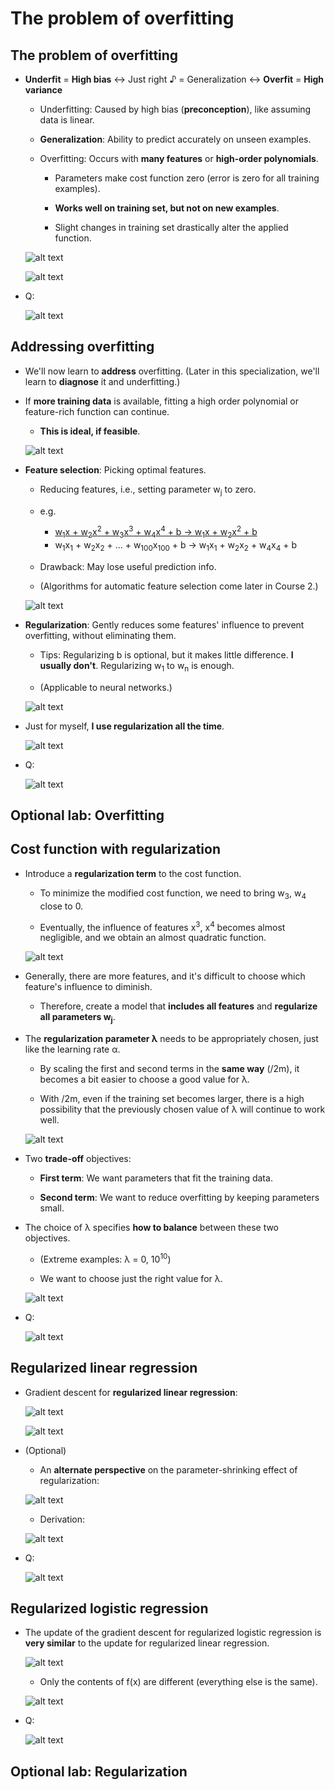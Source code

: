 # The problem of overfitting

## The problem of overfitting

- **Underfit** = **High bias** ↔ Just right &#9834; = Generalization ↔ **Overfit** = **High variance**

  - Underfitting: Caused by high bias (**preconception**), like assuming data is linear.

  - **Generalization**: Ability to predict accurately on unseen examples.

  - Overfitting: Occurs with **many features** or **high-order polynomials**.

    - Parameters make cost function zero (error is zero for all training examples).

    - **Works well on training set, but not on new examples**.

    - Slight changes in training set drastically alter the applied function.

  ![alt text](resources/notes/01.png)

  ![alt text](resources/notes/02.png)

- Q:

  ![alt text](resources/questions/01.png)

## Addressing overfitting

- We'll now learn to **address** overfitting. (Later in this specialization, we'll learn to **diagnose** it and underfitting.)

- If **more training data** is available, fitting a high order polynomial or feature-rich function can continue.

  - **This is ideal, if feasible**.

  ![alt text](resources/notes/03.png)

- **Feature selection**: Picking optimal features.

  - Reducing features, i.e., setting parameter w<sub>j</sub> to zero.

  - e.g.

    - [w<sub>1</sub>x + w<sub>2</sub>x<sup>2</sup> + w<sub>3</sub>x<sup>3</sup> + w<sub>4</sub>x<sup>4</sup> + b &rarr; w<sub>1</sub>x + w<sub>2</sub>x<sup>2</sup> + b](https://github.com/shisotem/stanford-andrew-ng-ml-dl/blob/main/s1_machine_learning_specialization/c1_supervised_machine_learning_regression_and_classification/w3_classification/07_the_problem_of_overfitting/resources/notes/01.png)
    - w<sub>1</sub>x<sub>1</sub> + w<sub>2</sub>x<sub>2</sub> + ... + w<sub>100</sub>x<sub>100</sub> + b &rarr; w<sub>1</sub>x<sub>1</sub> + w<sub>2</sub>x<sub>2</sub> + w<sub>4</sub>x<sub>4</sub> + b

  - Drawback: May lose useful prediction info.

  - (Algorithms for automatic feature selection come later in Course 2.)

  ![alt text](resources/notes/04.png)

- **Regularization**: Gently reduces some features' influence to prevent overfitting, without eliminating them.

  - Tips: Regularizing b is optional, but it makes little difference. **I usually don't**. Regularizing w<sub>1</sub> to w<sub>n</sub> is enough.

  - (Applicable to neural networks.)

  ![alt text](resources/notes/05.png)

- Just for myself, **I use regularization all the time**.

  ![alt text](resources/notes/06.png)

- Q:

  ![alt text](resources/questions/02.png)

## Optional lab: Overfitting

## Cost function with regularization

- Introduce a **regularization term** to the cost function.

  - To minimize the modified cost function, we need to bring w<sub>3</sub>, w<sub>4</sub> close to 0.

  - Eventually, the influence of features x<sup>3</sup>, x<sup>4</sup> becomes almost negligible, and we obtain an almost quadratic function.

  ![alt text](resources/notes/07.png)

- Generally, there are more features, and it's difficult to choose which feature's influence to diminish.

  - Therefore, create a model that **includes all features** and **regularize all parameters w<sub>j</sub>**.

- The **regularization parameter &lambda;** needs to be appropriately chosen, just like the learning rate &alpha;.

  - By scaling the first and second terms in the **same way** (/2m), it becomes a bit easier to choose a good value for λ.

  - With /2m, even if the training set becomes larger, there is a high possibility that the previously chosen value of λ will continue to work well.

  ![alt text](resources/notes/08.png)

- Two **trade-off** objectives:

  - **First term**: We want parameters that fit the training data.

  - **Second term**: We want to reduce overfitting by keeping parameters small.

- The choice of &lambda; specifies **how to balance** between these two objectives.

  - (Extreme examples: &lambda; = 0, 10<sup>10</sup>)

  - We want to choose just the right value for &lambda;.

  ![alt text](resources/notes/09.png)

- Q:

  ![alt text](resources/questions/03.png)

## Regularized linear regression

- Gradient descent for **regularized linear regression**:

  ![alt text](resources/notes/10.png)

  ![alt text](resources/notes/11.png)

- (Optional)

  - An **alternate perspective** on the parameter-shrinking effect of regularization:

  ![alt text](resources/notes/12.png)

  - Derivation:

  ![alt text](resources/notes/13.png)

- Q:

  ![alt text](resources/questions/04.png)

## Regularized logistic regression

- The update of the gradient descent for regularized logistic regression is **very similar** to the update for regularized linear regression.

  ![alt text](resources/notes/14.png)

  - Only the contents of f(x) are different (everything else is the same).

  ![alt text](resources/notes/15.png)

- Q:

  ![alt text](resources/questions/05.png)

## Optional lab: Regularization
